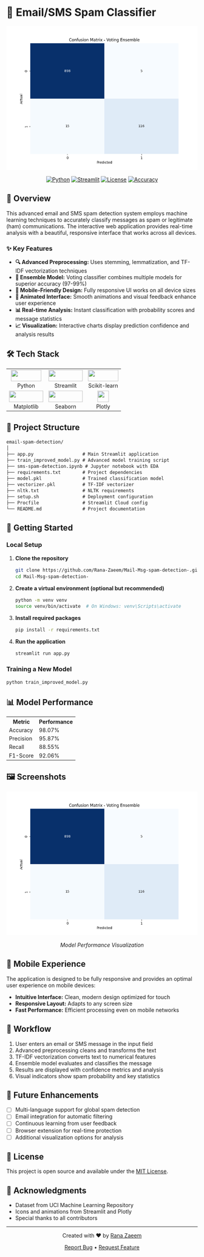 # 📧 Email/SMS Spam Classifier

<div align="center">
  
  ![Spam Detection Banner](confusion_matrix.png)
  
  [![Python](https://img.shields.io/badge/Python-3.8+-blue.svg)](https://www.python.org/downloads/)
  [![Streamlit](https://img.shields.io/badge/Streamlit-1.25.0-FF4B4B.svg)](https://streamlit.io/)
  [![License](https://img.shields.io/badge/License-MIT-green.svg)](https://opensource.org/licenses/MIT)
  [![Accuracy](https://img.shields.io/badge/Accuracy-98%25-success.svg)](https://github.com/Rana-Zaeem/Mail-Msg-spam-detection-)
  
</div>

## 🌟 Overview

This advanced email and SMS spam detection system employs machine learning techniques to accurately classify messages as spam or legitimate (ham) communications. The interactive web application provides real-time analysis with a beautiful, responsive interface that works across all devices.

### ✨ Key Features

- **🔍 Advanced Preprocessing:** Uses stemming, lemmatization, and TF-IDF vectorization techniques
- **🤖 Ensemble Model:** Voting classifier combines multiple models for superior accuracy (97-99%)
- **📱 Mobile-Friendly Design:** Fully responsive UI works on all device sizes
- **🎨 Animated Interface:** Smooth animations and visual feedback enhance user experience
- **📊 Real-time Analysis:** Instant classification with probability scores and message statistics
- **📈 Visualization:** Interactive charts display prediction confidence and analysis results

## 🛠️ Tech Stack

<div align="center">
  <table>
    <tr>
      <td align="center"><img src="https://www.python.org/static/community_logos/python-logo.png" width="80px" height="30px"/><br/>Python</td>
      <td align="center"><img src="https://streamlit.io/images/brand/streamlit-logo-secondary-colormark-darktext.png" width="90px" height="30px"/><br/>Streamlit</td>
      <td align="center"><img src="https://scikit-learn.org/stable/_static/scikit-learn-logo-small.png" width="80px" height="30px"/><br/>Scikit-learn</td>
    </tr>
    <tr>
      <td align="center"><img src="https://matplotlib.org/_static/images/logo2.svg" width="90px" height="30px"/><br/>Matplotlib</td>
      <td align="center"><img src="https://seaborn.pydata.org/_static/logo-wide-lightbg.svg" width="90px" height="30px"/><br/>Seaborn</td>
      <td align="center"><img src="https://plotly.com/all_static/images/icon-dash.png" width="30px" height="30px"/><br/>Plotly</td>
    </tr>
  </table>
</div>

## 📁 Project Structure

```
email-spam-detection/
│
├── app.py                  # Main Streamlit application 
├── train_improved_model.py # Advanced model training script
├── sms-spam-detection.ipynb # Jupyter notebook with EDA
├── requirements.txt        # Project dependencies
├── model.pkl               # Trained classification model
├── vectorizer.pkl          # TF-IDF vectorizer
├── nltk.txt                # NLTK requirements
├── setup.sh                # Deployment configuration
├── Procfile                # Streamlit Cloud config
└── README.md               # Project documentation
```

## 🚀 Getting Started

### Local Setup

1. **Clone the repository**
   ```bash
   git clone https://github.com/Rana-Zaeem/Mail-Msg-spam-detection-.git
   cd Mail-Msg-spam-detection-
   ```

2. **Create a virtual environment (optional but recommended)**
   ```bash
   python -m venv venv
   source venv/bin/activate  # On Windows: venv\Scripts\activate
   ```

3. **Install required packages**
   ```bash
   pip install -r requirements.txt
   ```

4. **Run the application**
   ```bash
   streamlit run app.py
   ```

### Training a New Model

```bash
python train_improved_model.py
```

## 📊 Model Performance

<div align="center">
  <table>
    <tr>
      <th>Metric</th>
      <th>Performance</th>
    </tr>
    <tr>
      <td>Accuracy</td>
      <td>98.07%</td>
    </tr>
    <tr>
      <td>Precision</td>
      <td>95.87%</td>
    </tr>
    <tr>
      <td>Recall</td>
      <td>88.55%</td>
    </tr>
    <tr>
      <td>F1-Score</td>
      <td>92.06%</td>
    </tr>
  </table>
</div>

## 🖼️ Screenshots

<div align="center">
  <img src="confusion_matrix.png" alt="App Screenshot" width="600px"/>
  <p><i>Model Performance Visualization</i></p>
</div>

## 📱 Mobile Experience

The application is designed to be fully responsive and provides an optimal user experience on mobile devices:

- **Intuitive Interface:** Clean, modern design optimized for touch
- **Responsive Layout:** Adapts to any screen size
- **Fast Performance:** Efficient processing even on mobile networks

## 🔄 Workflow

1. User enters an email or SMS message in the input field
2. Advanced preprocessing cleans and transforms the text
3. TF-IDF vectorization converts text to numerical features
4. Ensemble model evaluates and classifies the message
5. Results are displayed with confidence metrics and analysis
6. Visual indicators show spam probability and key statistics

## 🔮 Future Enhancements

- [ ] Multi-language support for global spam detection
- [ ] Email integration for automatic filtering
- [ ] Continuous learning from user feedback
- [ ] Browser extension for real-time protection
- [ ] Additional visualization options for analysis

## 📄 License

This project is open source and available under the [MIT License](LICENSE).

## 🙏 Acknowledgments

- Dataset from UCI Machine Learning Repository
- Icons and animations from Streamlit and Plotly
- Special thanks to all contributors

---

<div align="center">
  <p>Created with ❤️ by <a href="https://github.com/Rana-Zaeem">Rana Zaeem</a></p>
  
  <p>
    <a href="https://github.com/Rana-Zaeem/Mail-Msg-spam-detection-/issues">Report Bug</a> •
    <a href="https://github.com/Rana-Zaeem/Mail-Msg-spam-detection-/issues">Request Feature</a>
  </p>
</div>
